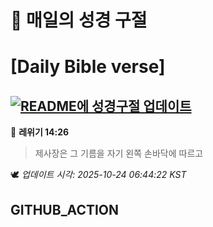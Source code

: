 # 🙏 매일의 성경 구절
# [Daily Bible verse]
## [![README에 성경구절 업데이트](https://github.com/DONGSUKA/first_test/actions/workflows/update-readme-bible.yml/badge.svg)](https://github.com/DONGSUKA/first_test/actions/workflows/update-readme-bible.yml)
<!-- START_BIBLE_VERSE -->
📖 **레위기 14:26**
> 제사장은 그 기름을 자기 왼쪽 손바닥에 따르고

🕊️ _업데이트 시각: 2025-10-24 06:44:22 KST_
  <!-- END_BIBLE_VERSE -->
## GITHUB_ACTION
